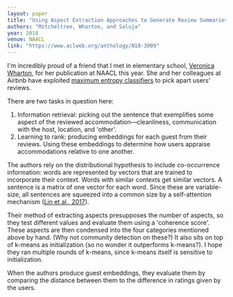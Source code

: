 ```yaml
---
layout: paper
title: "Using Aspect Extraction Approaches to Generate Review Summaries and User Profiles"
authors: "Mitcheltree, Wharton, and Saluja"
year: 2018
venue: NAACL
link: "https://www.aclweb.org/anthology/N18-3009"
---
```


I'm incredibly proud of a friend that I met in elementary school, [Veronica Wharton](http://veronicawharton.com), for her publication at NAACL this year. She and her colleagues at Airbnb have exploited [maximum entropy classifiers](https://en.wikipedia.org/wiki/Multinomial_logistic_regression) to pick apart users' reviews.

<!--more-->

There are two tasks in question here:

1. Information retrieval: picking out the sentence that exemplifies some aspect of the reviewed accommodation—cleanliness, communication with the host, location, and 'other'.
2. Learning to rank: producing embeddings for each guest from their reviews. Using these embeddings to determine how users appraise accommodations relative to one another.

The authors rely on the distributional hypothesis to include co-occurrence information: words are represented by vectors that are trained to incorporate their context. Words with similar contexts get similar vectors. A sentence is a matrix of one vector for each word. Since these are variable-size, all sentences are squeezed into a common size by a self-attention mechanism ([Lin et al., 2017](https://openreview.net/pdf?id=BJC_jUqxe)). 

Their method of extracting aspects presupposes the number of aspects, so they test different values and evaluate them using a 'coherence score'. These aspects are then condensed into the four categories mentioned above by hand. (Why not community detection on these?) It also sits on top of k-means as initialization (so no wonder it outperforms k-means?). I hope they ran multiple rounds of k-means, since k-means itself is sensitive to initialization.

When the authors produce guest embeddings, they evaluate them by comparing the distance between them to the difference in ratings given by the users. 

